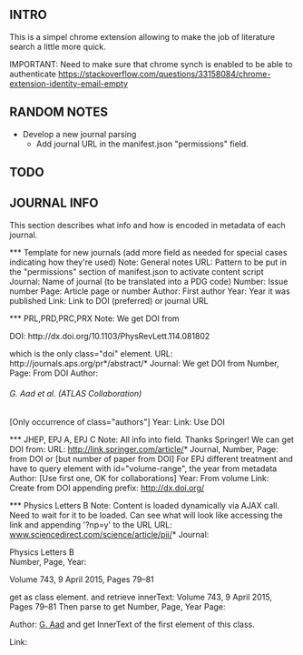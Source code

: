 INTRO
---------
This is a simpel chrome extension allowing to make the job of literature search a little more quick.

IMPORTANT: Need to make sure that chrome synch is enabled to be able to authenticate
https://stackoverflow.com/questions/33158084/chrome-extension-identity-email-empty


RANDOM NOTES
---------
- Develop a new journal parsing
   - Add journal URL in the manifest.json "permissions" field.


TODO
---------


JOURNAL INFO
---------
This section describes what info and how is encoded in metadata of each journal.


*** Template for new journals (add more field as needed for special cases indicating how they're used)
Note: 
 General notes
URL: 
 Pattern to be put in the "permissions" section of manifest.json to activate content script
Journal: 
 Name of journal (to be translated into a PDG code)
Number: 
 Issue number
Page: 
 Article page or number
Author: 
 First author
Year: 
 Year it was published
Link: 
 Link to DOI (preferred) or journal URL


*** PRL,PRD,PRC,PRX
Note: 
 We get DOI from
 <p class="doi">DOI: http://dx.doi.org/10.1103/PhysRevLett.114.081802</p>
 which is the only class="doi" element.
URL: 
 http://journals.aps.org/pr*/abstract/*
Journal: 
 We get DOI from 
Number, Page: 
 From DOI
Author: 
 <h6 class="authors">G. Aad <em>et al.</em> (ATLAS Collaboration)</h6> 
 [Only occurrence of class="authors"]
Year: 
 <meta content="2015-02-26" property="article:published_time" />
Link: 
 Use DOI

*** JHEP, EPJ A, EPJ C
Note: 
 All info into <meta> field. Thanks Springer!
 We can get DOI from:
 <meta name="citation_doi" content="10.1007/JHEP03(2015)008"/>
URL: 
 http://link.springer.com/article/*
Journal, Number, Page:
 from DOI or 
 <meta name="citation_journal_title" content="Journal of High Energy Physics"/>
 <meta name="citation_volume" content="2014"/>
 <meta name="citation_issue" content="3"/>
 [but number of paper from DOI]
 For EPJ different treatment and have to query element with id="volume-range",
 the year from metadata
Author:
 <meta name="citation_author" content="Thomas W. Grimm"/>
 [Use first one, OK for collaborations]
Year:
 From volume
Link:
 Create from DOI appending prefix:
 http://dx.doi.org/

*** Physics Letters B
Note: 
 Content is loaded dynamically via AJAX call. Need to wait for it to be loaded.
 Can see what will look like accessing the link and appending '?np=y' to the URL
URL: 
 www.sciencedirect.com/science/article/pii/*
Journal: 
  <div class="title"><a title="..." queryStr="..." class="cLink"><span>Physics Letters B</span></a></div> 
Number, Page, Year: 
  <p class="volIssue"><a class="S_C_volIss" title="...">Volume 743</a>, 9 April 2015, Pages 79–81</p>
  get as class element. and retrieve innerText:
  Volume 743, 9 April 2015, Pages 79–81
  Then parse to get Number, Page, Year
Page: 
 
Author: 
 <a href="#" class="authorName S_C_authorName svAuthor" id="..." data-t="a" data-fn="G." data-ln="Aad" data-pos="1" data-tb="">G. Aad</a>
 and get InnerText of the first element of this class.
 
Link: 
 

